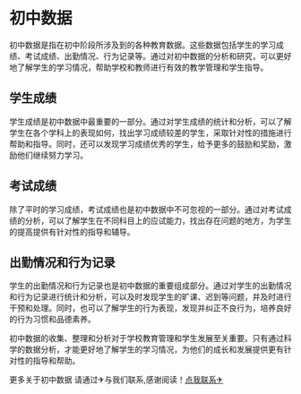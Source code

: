# 初中数据

初中数据是指在初中阶段所涉及到的各种教育数据。这些数据包括学生的学习成绩、考试成绩、出勤情况、行为记录等。通过对初中数据的分析和研究，可以更好地了解学生的学习情况，帮助学校和教师进行有效的教学管理和学生指导。

## 学生成绩

学生成绩是初中数据中最重要的一部分。通过对学生成绩的统计和分析，可以了解学生在各个学科上的表现如何，找出学习成绩较差的学生，采取针对性的措施进行帮助和指导。同时，还可以发现学习成绩优秀的学生，给予更多的鼓励和奖励，激励他们继续努力学习。

## 考试成绩

除了平时的学习成绩，考试成绩也是初中数据中不可忽视的一部分。通过对考试成绩的分析，可以了解学生在不同科目上的应试能力，找出存在问题的地方，为学生的提高提供有针对性的指导和辅导。

## 出勤情况和行为记录

学生的出勤情况和行为记录也是初中数据的重要组成部分。通过对学生的出勤情况和行为记录进行统计和分析，可以及时发现学生的旷课、迟到等问题，并及时进行干预和处理。同时，也可以了解学生的行为表现，发现并纠正不良行为，培养良好的行为习惯和品德素养。

初中数据的收集、整理和分析对于学校教育管理和学生发展至关重要。只有通过科学的数据分析，才能更好地了解学生的学习情况，为他们的成长和发展提供更有针对性的指导和帮助。

更多关于初中数据 请通过✈与我们联系,感谢阅读！[点我联系✈](https://data.k02.cc)